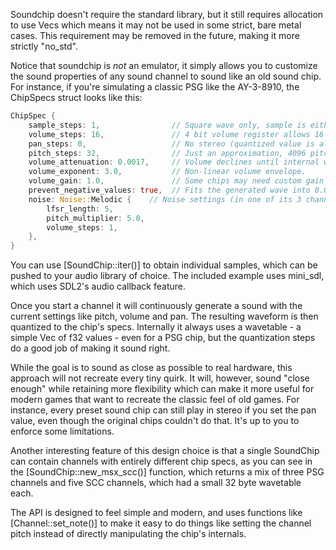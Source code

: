 Soundchip doesn't require the standard library, but it still requires allocation to use Vecs which means it may not be used in some strict, bare metal cases. This requirement may be removed in the future, making it more strictly "no_std".

Notice that soundchip is *not* an emulator, it simply allows you to customize the sound properties of any sound channel to sound like an old sound chip. For instance, if you're simulating a classic PSG like the AY-3-8910, the ChipSpecs struct looks like this:

```rust
ChipSpec {
    sample_steps: 1,                // Square wave only, sample is either -1.0 or 1.0.
    volume_steps: 16,               // 4 bit volume register allows 16 volume levels.
    pan_steps: 0,                   // No stereo (quantized value is always zero).
    pitch_steps: 32,                // Just an approximation, 4096 pitch steps in 10 octaves.
    volume_attenuation: 0.0017,     // Volume declines until internal wavetable changes value.
    volume_exponent: 3.0,           // Non-linear volume envelope.
    volume_gain: 1.0,               // Some chips may need custom gain to sound more accurate.
    prevent_negative_values: true,  // Fits the generated wave into 0.0 to 1.0 values.
    noise: Noise::Melodic {    // Noise settings (in one of its 3 channels at a time).
        lfsr_length: 5,
        pitch_multiplier: 5.0,
        volume_steps: 1,
    },
}
```

You can use [SoundChip::iter()] to obtain individual samples, which can be pushed to your audio library of choice. The included example uses mini_sdl, which uses SDL2's audio callback feature.

Once you start a channel it will continuously generate a sound with the current settings like pitch, volume and pan. The resulting waveform is then quantized to the chip's specs. Internally it always uses a wavetable - a simple Vec of f32 values - even for a PSG chip, but the quantization steps do a good job of making it sound right.

While the goal is to sound as close as possible to real hardware, this approach will not recreate every tiny quirk. It will, however, sound "close enough" while retaining more flexibility which can make it more useful for modern games that want to recreate the classic feel of old games. For instance, every preset sound chip can still play in stereo if you set the pan value, even though the original chips couldn't do that. It's up to you to enforce some limitations.

Another interesting feature of this design choice is that a single SoundChip can contain channels with entirely different chip specs, as you can see in the [SoundChip::new_msx_scc()] function, which returns a mix of three PSG channels and five SCC channels, which had a small 32 byte wavetable each.

The API is designed to feel simple and modern, and uses functions like [Channel::set_note()] to make it easy to do things like setting the channel pitch instead of directly manipulating the chip's internals.

